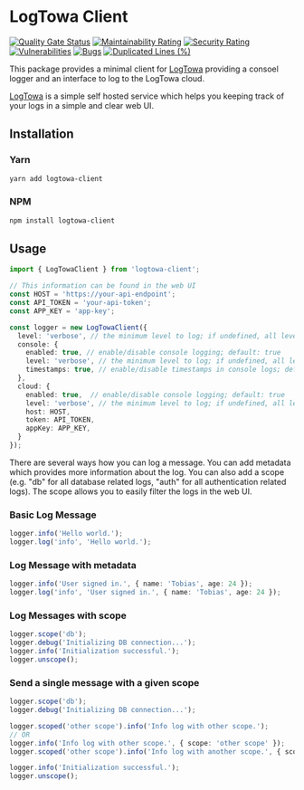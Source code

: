 # LogTowa Client

<!-- #region badges -->
[![Quality Gate Status](https://sq.srv.tobiaswaelde.com/api/project_badges/measure?project=tobiaswaelde_logtowa-client_AYvTbzjog-fAIT7ou_jB&metric=alert_status&token=sqb_58424cc4277c849abc433d371e95b12065fc5718)](https://sq.srv.tobiaswaelde.com/dashboard?id=tobiaswaelde_logtowa-client_AYvTbzjog-fAIT7ou_jB)
[![Maintainability Rating](https://sq.srv.tobiaswaelde.com/api/project_badges/measure?project=tobiaswaelde_logtowa-client_AYvTbzjog-fAIT7ou_jB&metric=sqale_rating&token=sqb_58424cc4277c849abc433d371e95b12065fc5718)](https://sq.srv.tobiaswaelde.com/dashboard?id=tobiaswaelde_logtowa-client_AYvTbzjog-fAIT7ou_jB)
[![Security Rating](https://sq.srv.tobiaswaelde.com/api/project_badges/measure?project=tobiaswaelde_logtowa-client_AYvTbzjog-fAIT7ou_jB&metric=security_rating&token=sqb_58424cc4277c849abc433d371e95b12065fc5718)](https://sq.srv.tobiaswaelde.com/dashboard?id=tobiaswaelde_logtowa-client_AYvTbzjog-fAIT7ou_jB)
[![Vulnerabilities](https://sq.srv.tobiaswaelde.com/api/project_badges/measure?project=tobiaswaelde_logtowa-client_AYvTbzjog-fAIT7ou_jB&metric=vulnerabilities&token=sqb_58424cc4277c849abc433d371e95b12065fc5718)](https://sq.srv.tobiaswaelde.com/dashboard?id=tobiaswaelde_logtowa-client_AYvTbzjog-fAIT7ou_jB)
[![Bugs](https://sq.srv.tobiaswaelde.com/api/project_badges/measure?project=tobiaswaelde_logtowa-client_AYvTbzjog-fAIT7ou_jB&metric=bugs&token=sqb_58424cc4277c849abc433d371e95b12065fc5718)](https://sq.srv.tobiaswaelde.com/dashboard?id=tobiaswaelde_logtowa-client_AYvTbzjog-fAIT7ou_jB)
[![Duplicated Lines (%)](https://sq.srv.tobiaswaelde.com/api/project_badges/measure?project=tobiaswaelde_logtowa-client_AYvTbzjog-fAIT7ou_jB&metric=duplicated_lines_density&token=sqb_58424cc4277c849abc433d371e95b12065fc5718)](https://sq.srv.tobiaswaelde.com/dashboard?id=tobiaswaelde_logtowa-client_AYvTbzjog-fAIT7ou_jB)
<!-- #endregion -->

This package provides a minimal client for [LogTowa](https://github.com/tobiaswaelde/logtowa-app) providing a consoel logger and an interface to log to the LogTowa cloud.

[LogTowa](https://github.com/tobiaswaelde/logtowa-app) is a simple self hosted service which helps you keeping track of your logs in a simple and clear web UI.

## Installation
### Yarn
```sh
yarn add logtowa-client
```
### NPM
```sh
npm install logtowa-client
```

## Usage
```ts
import { LogTowaClient } from 'logtowa-client';

// This information can be found in the web UI
const HOST = 'https://your-api-endpoint';
const API_TOKEN = 'your-api-token';
const APP_KEY = 'app-key';

const logger = new LogTowaClient({
  level: 'verbose', // the minimum level to log; if undefined, all levels will be logged; default: undefined
  console: {
    enabled: true, // enable/disable console logging; default: true
    level: 'verbose', // the minimum level to log; if undefined, all levels will be logged; default: undefined
    timestamps: true, // enable/disable timestamps in console logs; default: true
  },
  cloud: {
    enabled: true,  // enable/disable console logging; default: true
    level: 'verbose', // the minimum level to log; if undefined, all levels will be logged; default: undefined
    host: HOST,
    token: API_TOKEN,
    appKey: APP_KEY,
  }
});
```

There are several ways how you can log a message. You can add metadata which provides more information about the log. You can also add a scope (e.g. "db" for all database related logs, "auth" for all authentication related logs). The scope allows you to easily filter the logs in the web UI.

### Basic Log Message
```ts
logger.info('Hello world.');
logger.log('info', 'Hello world.');
```

### Log Message with metadata
```ts
logger.info('User signed in.', { name: 'Tobias', age: 24 });
logger.log('info', 'User signed in.', { name: 'Tobias', age: 24 });
```

### Log Messages with scope
```ts
logger.scope('db');
logger.debug('Initializing DB connection...');
logger.info('Initialization successful.');
logger.unscope();
```

### Send a single message with a given scope
```ts
logger.scope('db');
logger.debug('Initializing DB connection...');

logger.scoped('other scope').info('Info log with other scope.');
// OR
logger.info('Info log with other scope.', { scope: 'other scope' });
logger.scoped('other scope').info('Info log with another scope.', { scope: 'another scope' }); // meta scope will overwrite other scopes

logger.info('Initialization successful.');
logger.unscope();
```